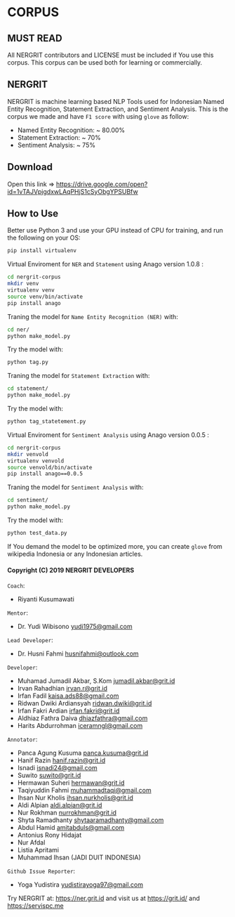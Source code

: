 # CORPUS

## MUST READ
All NERGRIT contributors and LICENSE must be included if You use this corpus. This corpus can be used both for learning or commercially.

## NERGRIT
NERGRIT is machine learning based NLP Tools used for Indonesian Named Entity Recognition, Statement Extraction, and Sentiment Analysis. This is the corpus we made and have `F1 score` with using `glove` as follow:

  - Named Entity Recognition: ~ 80.00%
  - Statement Extraction: ~ 70%
  - Sentiment Analysis: ~ 75%

## Download
Open this link => https://drive.google.com/open?id=1vTAJVpjgdxwLAqPHjS1cSyObgYPSUBfw

## How to Use
Better use Python 3 and use your GPU instead of CPU for training, and run the following on your OS:
```bash
pip install virtualenv
```
Virtual Enviroment for `NER` and `Statement` using Anago version 1.0.8 :
```bash
cd nergrit-corpus
mkdir venv
virtualenv venv
source venv/bin/activate
pip install anago
```
Traning the model for `Name Entity Recognition (NER)` with:
```bash
cd ner/
python make_model.py
```
Try the model with:
```bash
python tag.py
```

Traning the model for `Statement Extraction` with:
```bash
cd statement/
python make_model.py
```
Try the model with:
```bash
python tag_statetement.py
```

Virtual Enviroment for `Sentiment Analysis` using Anago version 0.0.5 :
```bash
cd nergrit-corpus
mkdir venvold
virtualenv venvold
source venvold/bin/activate
pip install anago==0.0.5
```
Traning the model for `Sentiment Analysis` with:
```bash
cd sentiment/
python make_model.py
```
Try the model with:
```bash
python test_data.py
```
If You demand the model to be optimized more, you can create `glove` from wikipedia Indonesia or any Indonesian articles.
#### Copyright (C) 2019 NERGRIT DEVELOPERS
`Coach`:
  - Riyanti Kusumawati
 
`Mentor`:
  - Dr. Yudi Wibisono <yudi1975@gmail.com>
 
`Lead Developer`:
  - Dr. Husni Fahmi <husnifahmi@outlook.com>
 
 `Developer`:
  - Muhamad Jumadil Akbar, S.Kom <jumadil.akbar@grit.id>
  - Irvan Rahadhian <irvan.r@grit.id>
  - Irfan Fadil <kaisa.ads88@gmail.com>
  - Ridwan Dwiki Ardiansyah <ridwan.dwiki@grit.id>
  - Irfan Fakri Ardian <irfan.fakri@grit.id>
  - Aldhiaz Fathra Daiva <dhiazfathra@gmail.com>
  - Harits Abdurrohman <iceramngl@gmail.com>

`Annotator`:
  - Panca Agung Kusuma <panca.kusuma@grit.id>
  - Hanif Razin <hanif.razin@grit.id>
  - Isnadi <isnadi24@gmail.com>
  - Suwito <suwito@grit.id>
  - Hermawan Suheri <hermawan@grit.id>
  - Taqiyuddin Fahmi <muhammadtaqi@gmail.com>
  - Ihsan Nur Kholis <ihsan.nurkholis@grit.id>
  - Aldi Alpian <aldi.alpian@grit.id>
  - Nur Rokhman <nurrokhman@grit.id>
  - Shyta Ramadhanty <shytaaramadhanty@gmail.com>
  - Abdul Hamid <amitabduls@gmail.com>
  - Antonius Rony Hidajat
  - Nur Afdal
  - Listia Apritami
  - Muhammad Ihsan (JADI DUIT INDONESIA)

  `Github Issue Reporter`:
  - Yoga Yudistira <yudistirayoga97@gmail.com>

  
Try NERGRIT at: https://ner.grit.id and visit us at https://grit.id/ and https://servispc.me
